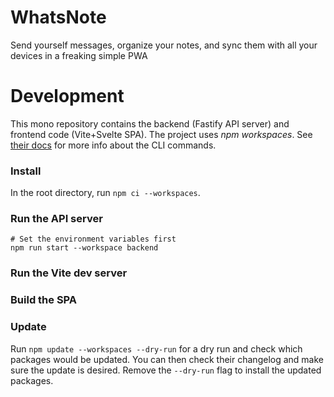 # WhatsNote
Send yourself messages, organize your notes, and sync them with all your devices in a freaking simple PWA


# Development

This mono repository contains the backend (Fastify API server) and frontend code (Vite+Svelte SPA). The project uses _npm workspaces_. See [their docs](https://docs.npmjs.com/cli/v8/using-npm/workspaces) for more info about the CLI commands.

### Install

In the root directory, run `npm ci --workspaces`.

### Run the API server

```
# Set the environment variables first
npm run start --workspace backend
```

### Run the Vite dev server

### Build the SPA

### Update

Run `npm update --workspaces --dry-run` for a dry run and check which packages would be updated. You can then check their changelog and make sure the update is desired. Remove the `--dry-run` flag to install the updated packages.
